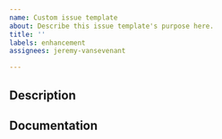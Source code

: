 ```yaml
---
name: Custom issue template
about: Describe this issue template's purpose here.
title: ''
labels: enhancement
assignees: jeremy-vansevenant

---
```


## Description

## Documentation
